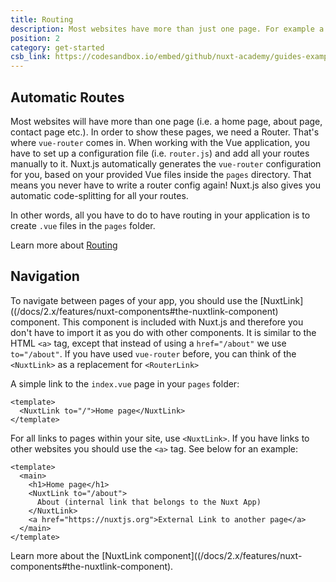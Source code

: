 ```yaml
---
title: Routing
description: Most websites have more than just one page. For example a home page, about page, contact page etc. In order to show these pages we need a Router.
position: 2
category: get-started
csb_link: https://codesandbox.io/embed/github/nuxt-academy/guides-examples/tree/master/01_get_started/02_routing?fontsize=14&hidenavigation=1&theme=dark
---
```


## Automatic Routes

Most websites will have more than one page (i.e. a home page, about page, contact page etc.). In order to show these pages, we need a Router. That's where `vue-router` comes in. When working with the Vue application, you have to set up a configuration file (i.e. `router.js`) and add all your routes manually to it. Nuxt.js automatically generates the `vue-router` configuration for you, based on your provided Vue files inside the `pages` directory. That means you never have to write a router config again! Nuxt.js also gives you automatic code-splitting for all your routes.

In other words, all you have to do to have routing in your application is to create `.vue` files in the `pages` folder.

<base-alert type="next">

Learn more about [Routing](/docs/2.x/features/file-system-routing)

</base-alert>

## Navigation

To navigate between pages of your app, you should use the [NuxtLink]((/docs/2.x/features/nuxt-components#the-nuxtlink-component) component. This component is included with Nuxt.js and therefore you don't have to import it as you do with other components. It is similar to the HTML `<a>` tag, except that instead of using a `href="/about"` we use `to="/about"`. If you have used `vue-router` before, you can think of the `<NuxtLink>` as a replacement for `<RouterLink>`

A simple link to the `index.vue` page in your `pages` folder:

```html{}[pages/index.vue]
<template>
  <NuxtLink to="/">Home page</NuxtLink>
</template>
```

For all links to pages within your site, use `<NuxtLink>`. If you have links to other websites you should use the `<a>` tag. See below for an example:

```html{}[pages/index.vue]
<template>
  <main>
    <h1>Home page</h1>
    <NuxtLink to="/about">
      About (internal link that belongs to the Nuxt App)
    </NuxtLink>
    <a href="https://nuxtjs.org">External Link to another page</a>
  </main>
</template>
```

<app-modal>
  <code-sandbox :src="csb_link"></code-sandbox>
</app-modal>

<base-alert type="next">

Learn more about the [NuxtLink component]((/docs/2.x/features/nuxt-components#the-nuxtlink-component).

</base-alert>
